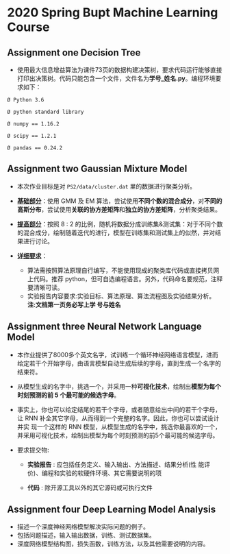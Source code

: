 # 2020 Spring Bupt Machine Learning Course 

## Assignment one Decision Tree

-    使用最大信息增益算法为课件73页的数据构建决策树，要求代码运行能够直接打印出决策树。代码只能包含一个文件，文件名为**学号_姓名.py**。编程环境要求如下：

    Ø Python 3.6

    Ø python standard library

    Ø numpy == 1.16.2

    Ø scipy == 1.2.1

    Ø pandas == 0.24.2

## Assignment two Gaussian Mixture Model

-   本次作业目标是对 `PS2/data/cluster.dat`  里的数据进行聚类分析。

-   **<u>基础部分</u>**：使用 GMM 及 EM 算法，尝试使用**不同个数的混合成分**，对**不同的高斯分布**，尝试使用**关联的协方差矩阵**和**独立的协方差矩阵**，分析聚类结果。
-   **<u>提高部分</u>**：按照 8 : 2 的比例，随机将数据分成训练集&测试集：对于不同个数的混合成分，绘制随着迭代的进行，模型在训练集和测试集上的似然，并对结果进行讨论。
-   **<u>详细要求</u>**：
    -   算法需按照算法原理自行编写，不能使用现成的聚类库代码或直接拷贝网上代码。推荐 python，但可自选编程语言。另外，代码命名要规范，注释要清晰可读。
    -   实验报告内容要求:实验目标、算法原理、算法流程图及实验结果分析。**注:文档第一页务必写上学 号与姓名**

## Assignment three Neural Network Language Model

-   本作业提供了8000多个英文名字，试训练一个循环神经网络语言模型，进而给定若干个开始字母，由语言模型自动生成后续的字母，直到生成一个名字的结束符。
-   从模型生成的名字中，挑选一个，并采用一种**可视化技术**，绘制出**模型为每个时刻预测的前 5 个最可能的候选字母**。

-   事实上，你也可以给定结尾的若干个字母，或者随意给出中间的若干个字母，让 RNN 补全其它字母，从而得到一个完整的名字。因此，你也可以尝试设计并实 现一个这样的 RNN 模型，从模型生成的名字中，挑选你最喜欢的一个，并采用可视化技术，绘制出模型为每个时刻预测的前5个最可能的候选字母。

-   要求提交物:

    -   **实验报告** : 应包括任务定义、输入输出、方法描述、结果分析(性 能评价)、编程和实验的软硬件环境、其它需要说明的项

    -   **代码** : 除开源工具以外的其它源码或可执行文件

## Assignment four Deep Learning Model Analysis

-   描述一个深度神经网络模型解决实际问题的例子。
-   包括问题描述，输入输出数据，训练、测试数据集。
-   深度网络模型结构图，损失函数，训练方法，以及其他需要说明的内容。